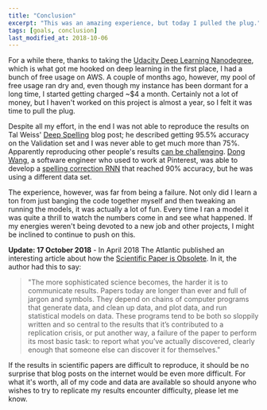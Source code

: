 ```yaml
---
title: "Conclusion"
excerpt: "This was an amazing experience, but today I pulled the plug."
tags: [goals, conclusion]
last_modified_at: 2018-10-06
---
```


For a while there, thanks to taking the [Udacity Deep Learning Nanodegree](https://www.udacity.com/course/deep-learning-nanodegree--nd101), which is what got me hooked on deep learning in the first place, I had a bunch of free usage on AWS. A couple of months ago, however, my pool of free usage ran dry and, even though my instance has been dormant for a long time, I started getting charged ~$4 a month. Certainly not a lot of money, but I haven't worked on this project is almost a year, so I felt it was time to pull the plug.

Despite all my effort, in the end I was not able to reproduce the results on Tal Weiss' [Deep Spelling](https://machinelearnings.co/deep-spelling-9ffef96a24f6) blog post; he described getting 95.5% accuracy on the Validation set and I was never able to get much more than 75%. Apparently reproducing other people's results [can be challenging](http://blog.kaggle.com/2018/09/19/help-i-cant-reproduce-a-machine-learning-project). [Dong Wang](https://www.linkedin.com/in/wang-dong-69b8771a/), a software engineer who used to work at Pinterest, was able to develop a [spelling correction RNN](https://medium.com/@yaoyaowd/rnn-spelling-correction-to-crack-a-nut-with-a-sledgehammer-7f5aa442c08c) that reached 90% accuracy, but he was using a different data set.

The experience, however, was far from being a failure. Not only did I learn a ton from just banging the code together myself and then tweaking an running the models, it was actually a lot of fun. Every time I ran a model it was quite a thrill to watch the numbers come in and see what happened. If my energies weren't being devoted to a new job and other projects, I might be inclined to continue to push on this.

**Update: 17 October 2018** - In April 2018 The Atlantic published an interesting article about how the [Scientific Paper is Obsolete](https://www.theatlantic.com/science/archive/2018/04/the-scientific-paper-is-obsolete/556676/). In it, the author had this to say:

> "The more sophisticated science becomes, the harder it is to communicate results. Papers today are longer than ever and full of jargon and symbols. They depend on chains of computer programs that generate data, and clean up data, and plot data, and run statistical models on data. These programs tend to be both so sloppily written and so central to the results that it’s contributed to a replication crisis, or put another way, a failure of the paper to perform its most basic task: to report what you’ve actually discovered, clearly enough that someone else can discover it for themselves."

If the results in scientific papers are difficult to reproduce, it should be no surprise that blog posts on the internet would be even more difficult. For what it's worth, all of my code and data are available so should anyone who wishes to try to replicate my results encounter difficulty, please let me know.
